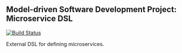 ## Model-driven Software Development Project: Microservice DSL

[![Build Status](https://travis-ci.com/NielsHeltner/mdsd-microservice-dsl.svg?token=XbokAqKqt4CQaiQgRNmm&branch=master)](https://travis-ci.com/NielsHeltner/mdsd-microservice-dsl)

External DSL for defining microservices.
